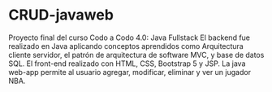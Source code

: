 # CRUD-javaweb
Proyecto final del curso Codo a Codo 4.0: Java Fullstack
El backend fue realizado en Java aplicando conceptos aprendidos como Arquitectura cliente servidor, el patrón de arquitectura de software MVC, y base de datos SQL.
El front-end realizado con HTML, CSS, Bootstrap 5 y JSP.
La java web-app permite al usuario agregar, modificar, eliminar y ver un jugador NBA.
